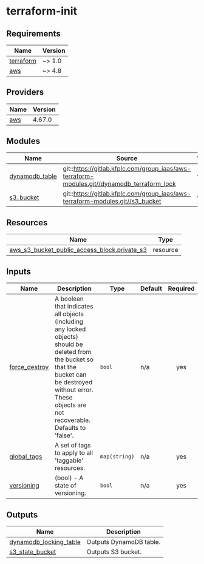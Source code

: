 # terraform-init

<!-- BEGINNING OF PRE-COMMIT-TERRAFORM DOCS HOOK -->
## Requirements

| Name | Version |
|------|---------|
| <a name="requirement_terraform"></a> [terraform](#requirement\_terraform) | ~> 1.0 |
| <a name="requirement_aws"></a> [aws](#requirement\_aws) | ~> 4.8 |

## Providers

| Name | Version |
|------|---------|
| <a name="provider_aws"></a> [aws](#provider\_aws) | 4.67.0 |

## Modules

| Name | Source | Version |
|------|--------|---------|
| <a name="module_dynamodb_table"></a> [dynamodb\_table](#module\_dynamodb\_table) | git::https://gitlab.kfplc.com/group_iaas/aws-terraform-modules.git//dynamodb_terraform_lock | v1.10.0 |
| <a name="module_s3_bucket"></a> [s3\_bucket](#module\_s3\_bucket) | git::https://gitlab.kfplc.com/group_iaas/aws-terraform-modules.git//s3_bucket | v1.5.1 |

## Resources

| Name | Type |
|------|------|
| [aws_s3_bucket_public_access_block.private_s3](https://registry.terraform.io/providers/hashicorp/aws/latest/docs/resources/s3_bucket_public_access_block) | resource |

## Inputs

| Name | Description | Type | Default | Required |
|------|-------------|------|---------|:--------:|
| <a name="input_force_destroy"></a> [force\_destroy](#input\_force\_destroy) | A boolean that indicates all objects (including any locked objects) should be deleted from the bucket so that the bucket can be destroyed without error. These objects are not recoverable. Defaults to 'false'. | `bool` | n/a | yes |
| <a name="input_global_tags"></a> [global\_tags](#input\_global\_tags) | A set of tags to apply to all 'taggable' resources. | `map(string)` | n/a | yes |
| <a name="input_versioning"></a> [versioning](#input\_versioning) | (bool) - A state of versioning. | `bool` | n/a | yes |

## Outputs

| Name | Description |
|------|-------------|
| <a name="output_dynamodb_locking_table"></a> [dynamodb\_locking\_table](#output\_dynamodb\_locking\_table) | Outputs DynamoDB table. |
| <a name="output_s3_state_bucket"></a> [s3\_state\_bucket](#output\_s3\_state\_bucket) | Outputs S3 bucket. |
<!-- END OF PRE-COMMIT-TERRAFORM DOCS HOOK -->
